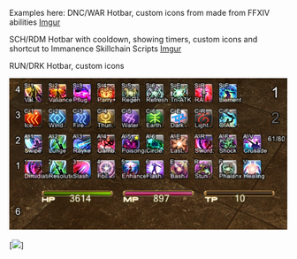 Examples here:
DNC/WAR Hotbar, custom icons from made from FFXIV abilities
[Imgur](https://i.imgur.com/tqYZA7Q.png)

SCH/RDM Hotbar with cooldown, showing timers, custom icons and shortcut to Immanence Skillchain Scripts
[Imgur](https://i.imgur.com/OMWVCnV.png)

RUN/DRK Hotbar, custom icons

<img src="https://github.com/NoScrying/Window-Addons/blob/main/xivhotbar/images/other/RUN%20XIVHotbar.png">

[<img src="img/myImage.png">]
